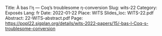 Title: À bas l’<span style="font-variant:normal">η</span> — Coq’s troublesome <span style="font-variant:normal">η</span>-conversion
Slug: wits-22
Category: Exposés
Lang: fr
Date: 2022-01-22
Place: WITS
Slides_loc: WITS-22.pdf
Abstract: 22-WITS-abstract.pdf
Page: https://popl22.sigplan.org/details/wits-2022-papers/15/-bas-l-Coq-s-troublesome-conversion